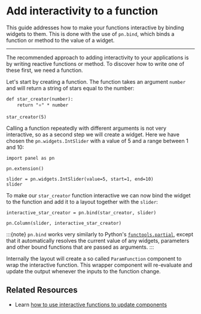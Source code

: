# Add interactivity to a function

This guide addresses how to make your functions interactive by binding widgets to them. This is done with the use of `pn.bind`, which binds a function or method to the value of a widget.

---

The recommended approach to adding interactivity to your applications is by writing reactive functions or method. To discover how to write one of these first, we need a function.

Let's start by creating a function. The function takes an argument `number` and will return a string of stars equal to the number:

```{pyodide}
def star_creator(number):
    return "⭐" * number

star_creator(5)
```

Calling a function repeatedly with different arguments is not very interactive, so as a second step we will create a widget. Here we have chosen the `pn.widgets.IntSlider` with a value of 5 and a range between 1 and 10:

```{pyodide}
import panel as pn

pn.extension()

slider = pn.widgets.IntSlider(value=5, start=1, end=10)
slider
```


To make our `star_creator` function interactive we can now bind the widget to the function and add it to a layout together with the `slider`:

```{pyodide}
interactive_star_creator = pn.bind(star_creator, slider)

pn.Column(slider, interactive_star_creator)
```

:::{note}
`pn.bind` works very similarly to Python's [`functools.partial`](https://docs.python.org/3/library/functools.html#functools.partial), except that it automatically resolves the current value of any widgets, parameters and other bound functions that are passed as arguments.
:::

Internally the layout will create a so called `ParamFunction` component to wrap the interactive function. This wrapper component will re-evaluate and update the output whenever the inputs to the function change.

## Related Resources

- Learn [how to use interactive functions to update components](./bind_component)
